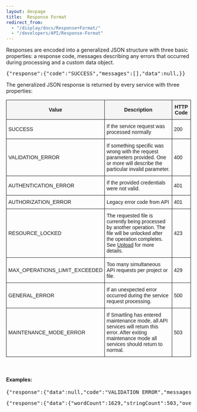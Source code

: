 ```yaml
---
layout: devpage
title:  Response Format
redirect_from: 
  - "/display/docs/Response+Format/"
  - "/developers/API/Response-Format"
---
```


<p>Responses are encoded into a generalized JSON structure with three basic properties: a response code, messages describing any errors that occurred during processing and a custom data object.</p>

<pre>{"response":{"code":"SUCCESS","messages":[],"data":null,}}</pre>

<p>The generalized JSON response is returned by every service with three properties:</p>

<style type="text/css">
.tg  {border-collapse:collapse;border-spacing:0;}
.tg td{font-family:Arial, sans-serif;font-size:14px;padding:10px 5px;border-style:solid;border-width:1px;overflow:hidden;word-break:normal;}
.tg th{font-family:Arial, sans-serif;font-size:14px;font-weight:bold;padding:10px 5px;border-style:solid;border-width:1px;overflow:hidden;word-break:normal;background-color:#F5F5F5;}
@media screen and (max-width: 767px) {.tg {width: auto !important;}.tg col {width: auto !important;}.tg-wrap {overflow-x: auto;-webkit-overflow-scrolling: touch;}}</style>
<div class="tg-wrap"><table class="tg">
  <tr>
    <th class="tg-031e">Value</th>
    <th class="tg-031e">Description</th>
    <th class="tg-031e">HTTP Code</th>
  </tr>
  <tr>
    <td class="tg-031e">SUCCESS</td>
    <td class="tg-031e">If the service request was processed normally</td>
    <td class="tg-031e">200</td>
  </tr>
  <tr>
    <td class="tg-031e">VALIDATION_ERROR</td>
    <td class="tg-031e">If something specific was wrong with the request parameters provided. One or more will describe the particular invalid parameter.</td>
    <td class="tg-031e">400</td>
  </tr>
  <tr>
    <td class="tg-031e">AUTHENTICATION_ERROR</td>
    <td class="tg-031e">If the provided credentials were not valid.</td>
    <td class="tg-031e">401</td>
  </tr>
  <tr>
    <td class="tg-031e">AUTHORIZATION_ERROR</td>
    <td class="tg-031e">Legacy error code from API</td>
    <td class="tg-031e">401</td>
  </tr>
  <tr>
    <td class="tg-031e">RESOURCE_LOCKED</td>
    <td class="tg-031e">The requested file is currently being processed by another operation. The file will be unlocked after the operation completes. See <a href="/developers/API/FileAPI/Upload-File/">Upload</a> for more details.</td>
    <td class="tg-031e">423</td>
  </tr>
  <tr>
    <td class="tg-031e">MAX_OPERATIONS_LIMIT_EXCEEDED</td>
    <td class="tg-031e">Too many simultaneous API requests per project or file.</td>
    <td class="tg-031e">429</td>
  </tr>
  <tr>
    <td class="tg-031e">GENERAL_ERROR</td>
    <td class="tg-031e">If an unexpected error occurred during the service request processing.</td>
    <td class="tg-031e">500</td>
  </tr>
  <tr>
    <td class="tg-031e">MAINTENANCE_MODE_ERROR</td>
    <td class="tg-031e">If Smartling has entered maintenance mode, all API  services will return this error. After exiting maintenance mode all services should return to normal.</td>
    <td class="tg-031e">503</td>
  </tr>
</table></div>

<br/>
<h4>Examples:</h4>

<pre>
{"response":{"data":null,"code":"VALIDATION_ERROR","messages":["apiKey parameter is required","apiVersion parameter is required"]}}
</pre>

<pre>
{"response":{"data":{"wordCount":1629,"stringCount":503,"overWritten":false},"code":"SUCCESS","messages":[]}}</pre>
